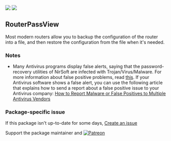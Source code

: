 [![](https://img.shields.io/chocolatey/v/routerpassview?color=green&label=routerpassview)](https://chocolatey.org/packages/routerpassview) [![](https://img.shields.io/chocolatey/dt/routerpassview)](https://chocolatey.org/packages/routerpassview)

## RouterPassView

Most modern routers allow you to backup the configuration of the router into a file, and then restore the configuration from the file when it's needed.

### Notes
- Many Antivirus programs display false alerts, saying that the password-recovery utilities of NirSoft are infected with Trojan/Virus/Malware. For more information about false positive problems, read [this](http://blog.nirsoft.net/2009/05/17/antivirus-companies-cause-a-big-headache-to-small-developers). If your Antivirus software shows a false alert, you can use the following article that explains how to send a report about a false positive issue to your Antivirus company:
[How to Report Malware or False Positives to Multiple Antivirus Vendors](https://www.techsupportalert.com/how-to-report-malware-or-false-positives-to-multiple-antivirus-vendors/)

### Package-specific issue
If this package isn't up-to-date for some days, [Create an issue](https://github.com/tunisiano187/Chocolatey-packages/issues/new/choose)

Support the package maintainer and [![Patreon](https://cdn.jsdelivr.net/gh/tunisiano187/Chocolatey-packages@d15c4e19c709e7148588d4523ffc6dd3cd3c7e5e/icons/patreon.png)](https://www.patreon.com/tunisiano)
